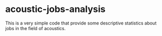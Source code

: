 # acoustic-jobs-analysis
This is a very simple code that provide some descriptive statistics about jobs in the field of acoustics. 
